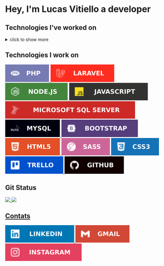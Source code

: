 # Hey, I'm Lucas Vitiello a developer
<!-- I already worked with -->
## Technologies I've worked on
<details><summary>click to show more</summary>
<br>
<div style="display: inline_block">
  <a
    href="https://www.php.net/"
    target="_blank">
      <img alt="php" src="assets/php.svg" />
  </a>
  <a
    href="https://laravel.com/"
    target="_blank">
      <img alt="laravel" src="assets/laravel.svg" />
  </a>
  <a
    href="https://nodejs.org/en/"
    target="_blank">
      <img alt="nodejs" src="assets/nodejs.svg" />
  </a>
  <a
    href="https://www.javascript.com/"
    target="_blank">
      <img alt="javascript" src="assets/javascript.svg" />
  </a>
  <a
    href="https://angular.io/"
    target="_blank">
      <img alt="angular" src="assets/angular.svg" />  
  </a>
  <a
    href="https://www.typescriptlang.org/"
    target="_blank">
      <img alt="typescript" src="assets/typescript.svg" />
  </a>
    <a
    href="https://www.mongodb.com/"
    target="_blank">
      <img alt="mongodb" src="assets/mongodb.svg" />  
  </a>
  <a
    href="https://www.microsoft.com/pt-br/sql-server"
    target="_blank">
      <img alt="sqlserver" src="assets/sqlserver.svg" />
  </a>
  <a
    href="https://www.mysql.com/"
    target="_blank">
      <img alt="mysql" src="assets/mysql.svg" />  
  </a>
  <a
    href="https://getbootstrap.com/"
    target="_blank">
      <img alt="bootstrap" src="assets/bootstrap.svg" />
  </a>
  <a 
    href="https://www.w3schools.com/html/" 
    target="_blank">
      <img alt="html5" src="assets/html5.svg" />
  </a>
  <a
    href="https://sass-lang.com/"
    target="_blank">
      <img alt="sass" src="assets/sass.svg"/>
  </a>
  <a
    href="https://www.w3schools.com/css/"
    target="_blank">
      <img alt="css3" src="assets/css3.svg" />
  </a>
  <a
    href="https://trello.com/"
    target="_blank">
      <img alt="trello" src="assets/trello.svg" />  
  </a>
  <!-- <a
    href="https://www.microsoft.com/pt-br/microsoft-teams"
    target="_blank">
      <img alt="microsoftteams" src="assets/teams.svg" />
  </a> -->
  <!-- <a
    href="https://discord.com/"
    target="_blank">
      <img alt="discord" src="assets/discord.svg" />  
  </a> -->
  <a
    href="https://github.com/VitielloL"
    target="_blank">
      <img alt="github" src="assets/github.svg" />
  </a>
  <a
    href="https://gitlab.com/gitlab-org/gitlab"
    target="_blank">
      <img alt="gitlab" src="assets/gitlab.svg" />
  </a>    
</div>
</details>

## Technologies I work on
<div style="display: inline_block">
  <a
    href="https://www.php.net/"
    target="_blank">
      <img alt="php" src="assets/php.svg" />
  </a>
  <a
    href="https://laravel.com/"
    target="_blank">
      <img alt="laravel" src="assets/laravel.svg" />
  </a>
   <a
    href="https://nodejs.org/en/"
    target="_blank">
      <img alt="nodejs" src="assets/nodejs.svg" />
  </a>
  <a
    href="https://www.javascript.com/"
    target="_blank">
      <img alt="javascript" src="assets/javascript.svg" />
  </a>
  <a
    href="https://www.microsoft.com/pt-br/sql-server"
    target="_blank">
      <img alt="sqlserver" src="assets/sqlserver.svg" />
  </a>
  <a
    href="https://www.mysql.com/"
    target="_blank">
      <img alt="mysql" src="assets/mysql.svg" />  
  </a>
  <a
    href="https://getbootstrap.com/"
    target="_blank">
      <img alt="bootstrap" src="assets/bootstrap.svg" />
  </a>
  <a 
    href="https://www.w3schools.com/html/" 
    target="_blank">
      <img alt="html5" src="assets/html5.svg" />
  </a>
  <a
    href="https://sass-lang.com/"
    target="_blank">
      <img alt="sass" src="assets/sass.svg"/>
  </a>
  <a
    href="https://www.w3schools.com/css/"
    target="_blank">
      <img alt="css3" src="assets/css3.svg" />
  </a>
  <a
    href="https://trello.com/"
    target="_blank">
      <img alt="trello" src="assets/trello.svg" />  
  </a>
  <!-- <a
    href="https://www.microsoft.com/pt-br/microsoft-teams"
    target="_blank">
      <img alt="microsoftteams" src="assets/teams.svg" />
  </a> -->
  <!-- <a
    href="https://discord.com/"
    target="_blank">
      <img alt="discord" src="assets/discord.svg" />  
  </a> -->
  <a
    href="https://github.com/VitielloL"
    target="_blank">
      <img alt="github" src="assets/github.svg" />
  </a>
</div>

## Git Status

<div>
  <a href="https://github.com/vitielloL"/>
  <img 
    height="180em" 
    src="https://github-readme-stats.vercel.app/api?username=VitielloL&show_icons=true&theme=github_dark&count_private=true&include_all_commits=true"
  />
  <img 
    height="180em" 
    src="https://github-readme-stats.vercel.app/api/top-langs/?username=VitielloL&layout=compact&langs_count=16&theme=github_dark"
  />
</div>

## Contats
<div>
  <a 
    href="https://www.linkedin.com/in/lucas-vitiello-4b94b4172/" 
    target="_blank" 
    rel="noopener">
    <img alt="linkedin" src="assets/linkedin.svg">
  </a>
  <a 
    href="mailto:lucasvitiello@gmail.com">
    <img alt="gmail" src="assets/gmail.svg" target="_blank">
  </a>
  <a 
    href="https://www.instagram.com/vitiellolucas/" 
    target="_blank" 
    rel="noopener"> 
    <img alt="instagram" src="assets/instagram.svg">
    </a>
</div>
